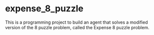 # expense_8_puzzle
This is a programming project to build an agent that solves a modified version of the 8 puzzle problem, called the Expense 8 puzzle problem.
